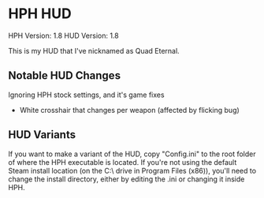 # HPH HUD

HPH Version: 1.8
HUD Version: 1.8

This is my HUD that I've nicknamed as Quad Eternal.

## Notable HUD Changes

Ignoring HPH stock settings, and it's game fixes

* White crosshair that changes per weapon (affected by flicking bug)

## HUD Variants

If you want to make a variant of the HUD, copy "Config.ini" to the root folder of where the HPH executable is located. If you're not using the default Steam install location (on the C:\ drive in Program Files (x86)), you'll need to change the install directory, either by editing the .ini or changing it inside HPH.